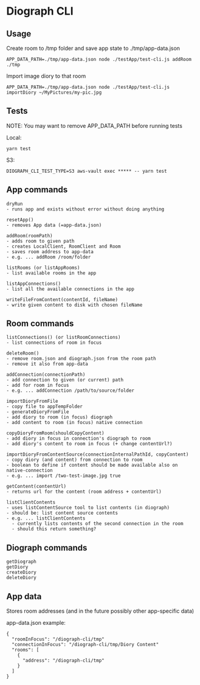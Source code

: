 # Diograph CLI

## Usage

Create room to /tmp folder and save app state to ./tmp/app-data.json

```
APP_DATA_PATH=./tmp/app-data.json node ./testApp/test-cli.js addRoom ./tmp
```

Import image diory to that room

```
APP_DATA_PATH=./tmp/app-data.json node ./testApp/test-cli.js importDiory ~/MyPictures/my-pic.jpg
```

## Tests

NOTE: You may want to remove APP_DATA_PATH before running tests

Local:

```
yarn test
```

S3:

```
DIOGRAPH_CLI_TEST_TYPE=S3 aws-vault exec ***** -- yarn test
```

## App commands

```
dryRun
- runs app and exists without error without doing anything

resetApp()
- removes App data (=app-data.json)

addRoom(roomPath)
- adds room to given path
- creates LocalClient, RoomClient and Room
- saves room address to app-data
- e.g. ... addRoom /room/folder

listRooms (or listAppRooms)
- list available rooms in the app

listAppConnections()
- list all the available connections in the app

writeFileFromContent(contentId, fileName)
- write given content to disk with chosen fileName
```

## Room commands

```
listConnections() (or listRoomConnections)
- list connections of room in focus

deleteRoom()
- remove room.json and diograph.json from the room path
- remove it also from app-data

addConnection(connectionPath)
- add connection to given (or current) path
- add for room in focus
- e.g. ... addConnection /path/to/source/folder

importDioryFromFile
- copy file to appTempFolder
- generateDioryFromFile
- add diory to room (in focus) diograph
- add content to room (in focus) native connection

copyDioryFromRoom(shouldCopyContent)
- add diory in focus in connection's diograph to room
- add diory's content to room in focus (+ change contentUrl?)

importDioryFromContentSource(connectionInternalPathId, copyContent)
- copy diory (and content) from connection to room
- boolean to define if content should be made available also on native-connection
- e.g. ... import /two-test-image.jpg true

getContent(contentUrl)
- returns url for the content (room address + contentUrl)

listClientContents
- uses listContentSource tool to list contents (in diograph)
- should be: list content source contents
- e.g. ... listClientContents
  - currently lists contents of the second connection in the room
  - should this return something?
```

## Diograph commands

```
getDiograph
getDiory
createDiory
deleteDiory
```

## App data

Stores room addresses (and in the future possibly other app-specific data)

app-data.json example:

```
{
  "roomInFocus": "/diograph-cli/tmp"
  "connectionInFocus": "/diograph-cli/tmp/Diory Content"
  "rooms": [
    {
      "address": "/diograph-cli/tmp"
    }
  ]
}
```

